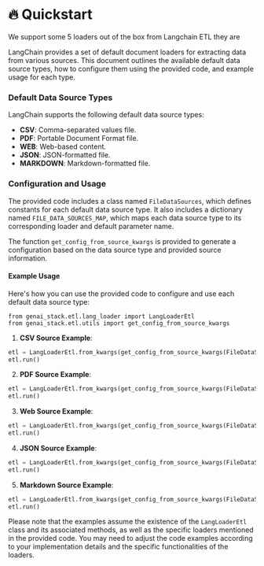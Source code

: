 # 🔥 Quickstart

We support some 5 loaders out of the box from Langchain ETL they are&#x20;

LangChain provides a set of default document loaders for extracting data from various sources. This document outlines the available default data source types, how to configure them using the provided code, and example usage for each type.

### Default Data Source Types

LangChain supports the following default data source types:

* **CSV**: Comma-separated values file.
* **PDF**: Portable Document Format file.
* **WEB**: Web-based content.
* **JSON**: JSON-formatted file.
* **MARKDOWN**: Markdown-formatted file.

### Configuration and Usage

The provided code includes a class named `FileDataSources`, which defines constants for each default data source type. It also includes a dictionary named `FILE_DATA_SOURCES_MAP`, which maps each data source type to its corresponding loader and default parameter name.

The function `get_config_from_source_kwargs` is provided to generate a configuration based on the data source type and provided source information.

#### Example Usage

Here's how you can use the provided code to configure and use each default data source type:

```
from genai_stack.etl.lang_loader import LangLoaderEtl
from genai_stack.etl.utils import get_config_from_source_kwargs
```

1. **CSV Source Example**:

```python
etl = LangLoaderEtl.from_kwargs(get_config_from_source_kwargs(FileDataSources.CSV, "/path/to/data.csv"))
etl.run()
```

2. **PDF Source Example**:

```python
etl = LangLoaderEtl.from_kwargs(get_config_from_source_kwargs(FileDataSources.PDF, "/path/to/document.pdf"))
etl.run()
```

3. **Web Source Example**:

```python
etl = LangLoaderEtl.from_kwargs(get_config_from_source_kwargs(FileDataSources.WEB, {"web_path": "https://example.com"}))
etl.run()
```

4. **JSON Source Example**:

```python
etl = LangLoaderEtl.from_kwargs(get_config_from_source_kwargs(FileDataSources.JSON, "/path/to/data.json"))
etl.run()
```

5. **Markdown Source Example**:

```python
etl = LangLoaderEtl.from_kwargs(get_config_from_source_kwargs(FileDataSources.MARKDOWN, "/path/to/content.md"))
etl.run()
```

Please note that the examples assume the existence of the `LangLoaderEtl` class and its associated methods, as well as the specific loaders mentioned in the provided code. You may need to adjust the code examples according to your implementation details and the specific functionalities of the loaders.
